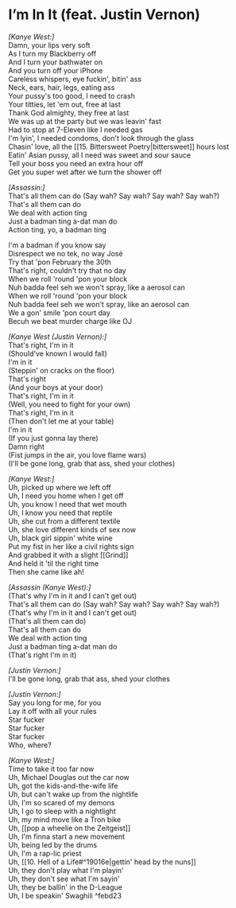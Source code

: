 # I’m In It (feat. Justin Vernon)

_[Kanye West:]_  
Damn, your lips very soft  
As I turn my Blackberry off  
And I turn your bathwater on  
And you turn off your iPhone  
Careless whispers, eye fuckin', bitin' ass  
Neck, ears, hair, legs, eating ass  
Your pussy's too good, I need to crash  
Your titties, let 'em out, free at last  
Thank God almighty, they free at last  
We was up at the party but we was leavin' fast  
Had to stop at 7-Eleven like I needed gas  
I'm lyin', I needed condoms, don't look through the glass  
Chasin' love, all the [[15. Bittersweet Poetry|bittersweet]] hours lost  
Eatin' Asian pussy, all I need was sweet and sour sauce  
Tell your boss you need an extra hour off  
Get you super wet after we turn the shower off  

_[Assassin:]_  
That's all them can do (Say wah? Say wah? Say wah? Say wah?)  
That's all them can do  
We deal with action ting  
Just a badman ting a-dat man do  
Action ting, yo, a badman ting  

I'm a badman if you know say  
Disrespect we no tek, no way José  
Try that 'pon February the 30th  
That's right, couldn't try that no day  
When we roll 'round 'pon your block  
Nuh badda feel seh we won't spray, like a aerosol can  
When we roll 'round 'pon your block  
Nuh badda feel seh we won't spray, like an aerosol can  
We a gon' smile 'pon court day  
Becuh we beat murder charge like OJ  

_[Kanye West (Justin Vernon):]_  
That's right, I'm in it  
(Should've known I would fall)  
I'm in it  
(Steppin' on cracks on the floor)  
That's right  
(And your boys at your door)  
That's right, I'm in it  
(Well, you need to fight for your own)  
That's right, I'm in it  
(Then don't let me at your table)  
I'm in it  
(If you just gonna lay there)  
Damn right  
(Fist jumps in the air, you love flame wars)  
(I'll be gone long, grab that ass, shed your clothes)  

_[Kanye West:]_  
Uh, picked up where we left off  
Uh, I need you home when I get off  
Uh, you know I need that wet mouth  
Uh, I know you need that reptile  
Uh, she cut from a different textile  
Uh, she love different kinds of sex now  
Uh, black girl sippin' white wine  
Put my fist in her like a civil rights sign  
And grabbed it with a slight [[Grind]]  
And held it 'til the right time  
Then she came like ah!  

_[Assassin (Kanye West):]_  
(That's why I'm in it and I can't get out)  
That's all them can do (Say wah? Say wah? Say wah? Say wah?)  
(That's why I'm in it and I can't get out)  
(That's all them can do)  
That's all them can do  
We deal with action ting  
Just a badman ting a-dat man do  
(That's right I'm in it)  

_[Justin Vernon:]_  
I'll be gone long, grab that ass, shed your clothes  

_[Justin Vernon:]_  
Say you long for me, for you  
Lay it off with all your rules  
Star fucker  
Star fucker  
Star fucker  
Who, where?  

_[Kanye West:]_  
Time to take it too far now  
Uh, Michael Douglas out the car now  
Uh, got the kids-and-the-wife life  
Uh, but can't wake up from the nightlife  
Uh, I'm so scared of my demons  
Uh, I go to sleep with a nightlight  
Uh, my mind move like a Tron bike  
Uh, [[pop a wheelie on the Zeitgeist]]  
Uh, I'm finna start a new movement  
Uh, being led by the drums  
Uh, I'm a rap-lic priest  
Uh, [[10. Hell of a Life#^19016e|gettin' head by the nuns]]  
Uh, they don't play what I'm playin'  
Uh, they don't see what I'm sayin'  
Uh, they be ballin' in the D-League  
Uh, I be speakin' Swaghili ^febd23
